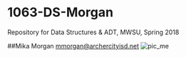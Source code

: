 # 1063-DS-Morgan
Repository for Data Structures &amp; ADT, MWSU, Spring 2018


##Mika Morgan
mmorgan@archercityisd.net
![pic_me](https://user-images.githubusercontent.com/35539259/35348710-7a6388d8-00fe-11e8-8ae9-cd3c663f919b.jpg)
